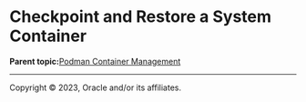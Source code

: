 # Checkpoint and Restore a System Container

**Parent topic:**[Podman Container Management](../topics/cockpit-podman_managing_podman_containers.md)

---

Copyright © 2023, Oracle and/or its affiliates.


